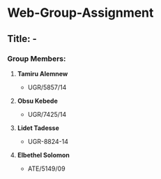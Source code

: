 # Web-Group-Assignment

## Title: -

### Group Members:

1. **Tamiru Alemnew**
   - UGR/5857/14

2. **Obsu Kebede**
   - UGR/7425/14

3. **Lidet Tadesse**
   - UGR-8824-14

4. **Elbethel Solomon**
   - ATE/5149/09

